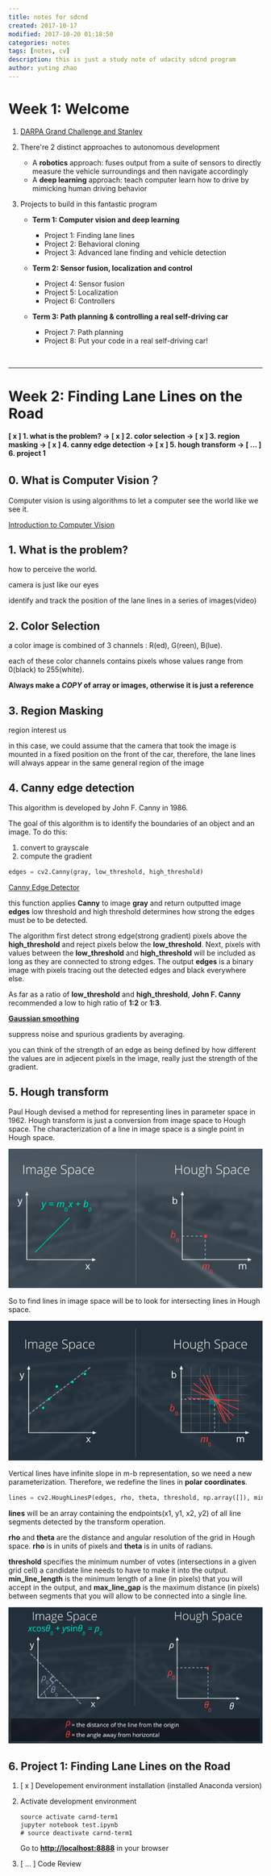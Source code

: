 ```yaml
---
title: notes for sdcnd
created: 2017-10-17 
modified: 2017-10-20 01:18:50
categories: notes
tags: [notes, cv]
description: this is just a study note of udacity sdcnd program
author: yuting zhao
---
```


# Week 1: Welcome

1. [DARPA Grand Challenge and Stanley](https://classroom.udacity.com/nanodegrees/nd013/parts/fbf77062-5703-404e-b60c-95b78b2f3f9e/modules/83ec35ee-1e02-48a5-bdb7-d244bd47c2dc/lessons/facdff19-61a5-47e4-8179-a6a5dc28987f/concepts/70763f5c-a090-454f-aef9-8e05c16d2db5)
2. There're 2 distinct approaches to autonomous development
   - A **robotics** approach: fuses output from a suite of sensors to directly measure the vehicle surroundings and then navigate accordingly  
   - A **deep learning** approach: teach computer learn how to drive by mimicking human driving behavior        

3. Projects to build in this fantastic program

   - **Term 1: Computer vision and deep learning**  

     - Project 1: Finding lane lines
     - Project 2: Behavioral cloning
     - Project 3: Advanced lane finding and vehicle detection

   - **Term 2: Sensor fusion, localization and control** 

     - Project 4: Sensor fusion
     - Project 5: Localization
     - Project 6: Controllers

   - **Term 3: Path planning & controlling a real self-driving car**  

     - Project 7: Path planning
     - Project 8: Put your code in a real self-driving car!  

     ​

------

# Week 2: Finding Lane Lines on the Road

**[ x ] 1. what is the problem? -> [ x ] 2. color selection -> [ x ] 3. region masking -> [ x ] 4. canny edge detection -> [ x ] 5. hough transform -> [ ... ] 6. project 1**

## 0. What is Computer Vision？

Computer vision is using algorithms to let a computer see the world like we see it.

[Introduction to Computer Vision](https://cn.udacity.com/course/introduction-to-computer-vision--ud810)

## 1. What is the problem?

how to perceive the world.

camera is just like our eyes

identify and track the position of the lane lines in a series of images(video)

## 2. Color Selection

a color image is combined of 3 channels : R(ed), G(reen), B(lue).

each of these color channels contains pixels whose values range from 0(black) to 255(white).

**Always make a _COPY_ of array or images, otherwise it is just a reference**

## 3. Region Masking

region interest us

in this case, we could assume that the camera that took the image is mounted in a fixed position on the front of the car, therefore, the lane lines will always appear in the same general region of the image

## 4. Canny edge detection

This algorithm is developed by John F. Canny in 1986.

The goal of this algorithm is to identify the boundaries of an object and an image. To do this: 

1. convert to grayscale
2. compute the gradient

```python
edges = cv2.Canny(gray, low_threshold, high_threshold)

```

[Canny Edge Detector](https://docs.opencv.org/2.4/doc/tutorials/imgproc/imgtrans/canny_detector/canny_detector.html)

this function applies **Canny** to image **gray** and return outputted image **edges** low threshold and high threshold determines how strong the edges must be to be detected.

The algorithm first detect strong edge(strong gradient) pixels above the **high_threshold** and reject pixels below the **low_threshold**. Next, pixels with values between the **low_threshold** and **high_threshold** will be included as long as they are connected to strong edges. The output **edges** is a binary image with pixels tracing out the detected edges and black everywhere else.

As far as a ratio of **low_threshold** and **high_threshold**, **John F. Canny** recommended a low to high ratio of **1:2** or **1:3**.

[**Gaussian smoothing**](https://docs.opencv.org/2.4/modules/imgproc/doc/filtering.html?highlight=gaussianblur#gaussianblur)

suppress noise and spurious gradients by averaging.

you can think of the strength of an edge as being defined by how different the values are in adjecent pixels in the image, really just the strength of the gradient.

## 5. Hough transform

Paul Hough devised a method for representing lines in parameter space in 1962. Hough transform is just a conversion from image space to Hough space. The characterization of a line in image space is a single point in Hough space.

![image_hough_space](./img/sdc_notes/image_hough_space.png)

So to find lines in image space will be to look for intersecting lines in Hough space. 

![line_image_point_hough](./img/sdc_notes/line_image_point_hough.png)

Vertical lines have infinite slope in m-b representation, so we need a new parameterization. Therefore, we redefine the lines in **polar coordinates**.

```python
lines = cv2.HoughLinesP(edges, rho, theta, threshold, np.array([]), min_line_length, max_line_length)
```

**lines** will be an array containing the endpoints(x1, y1, x2, y2) of all line segments detected by the transform operation. 

**rho** and **theta** are the distance and angular resolution of the grid in Hough space. **rho** is in units of pixels and **theta** is in units of radians.

**threshold** specifies the minimum number of votes (intersections in a given grid cell) a candidate line needs to have to make it into the output. **min_line_length** is the minimum length of a line (in pixels) that you will accept in the output, and **max_line_gap** is the maximum distance (in pixels) between segments that you will allow to be connected into a single line.

![hough_space](./img/sdc_notes/hough_space.png)

## 6. Project 1: Finding Lane Lines on the Road

1. [ x ] Developement environment installation (installed Anaconda version)

2. Activate development environment 

   ```shell
   source activate carnd-term1
   jupyter notebook test.ipynb
   # source deactivate carnd-term1
   ```

   Go to **[http://localhost:8888](http://localhost:8888)** in your browser

3. [ … ] Code Review